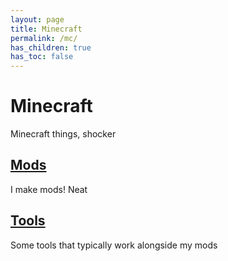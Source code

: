 ```yaml
---
layout: page
title: Minecraft
permalink: /mc/
has_children: true
has_toc: false
---
```


# Minecraft

Minecraft things, shocker

## [Mods](mods/)

I make mods! Neat

## [Tools](tools/)

Some tools that typically work alongside my mods
